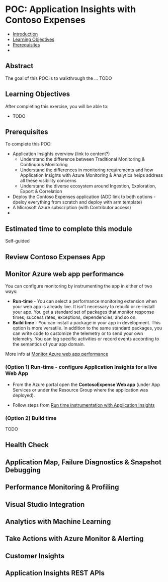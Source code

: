# POC: Application Insights with Contoso Expenses

* [Introduction](#introduction)
* [Learning Objectives](#learning-objectives)
* [Prerequisites](#prerequisites)
* []()

## Abstract
The goal of this POC is to walkthrough the ... TODO

## Learning Objectives
After completing this exercise, you will be able to:
* TODO

## Prerequisites
To complete this POC:
* Application Insights overview (link to content?)
    * Understand the difference between Traditional Monitoring & Continuous Monitoring
    * Understand the differences in monitoring requirements and how Application Insights with Azure Monitoring & Analytics helps address all these visibility concerns
    * Understand the diverse ecosystem around Ingestion, Exploration, Export & Correlation
* Deploy the Contoso Expenses application (ADD link to both options - dpeloy everything from scratch and deploy with arm template)
* A Microsoft Azure subscription (with Contributor access)
* 

## Estimated time to complete this module
Self-guided


## Review Contoso Expenses App


## Monitor Azure web app performance

You can configure monitoring by instrumenting the app in either of two ways:
* **Run-time** - You can select a performance monitoring extension when your web app is already live. It isn't necessary to rebuild or re-install your app. You get a standard set of packages that monitor response times, success rates, exceptions, dependencies, and so on.
* **Build time** - You can install a package in your app in development. This option is more versatile. In addition to the same standard packages, you can write code to customize the telemetry or to send your own telemetry. You can log specific activities or record events according to the semantics of your app domain.

More info at [Monitor Azure web app performance](https://docs.microsoft.com/en-us/azure/application-insights/app-insights-azure-web-apps#run-time-or-build-time)


### (Option 1) Run-time - configure Application Insights for a live Web App

* From the Azure portal open the **ContosoExpense Web app** (under App Services or under the Resource Group where the application was deployed).

* Follow steps from [Run time instrumentation with Application Insights](https://docs.microsoft.com/en-us/azure/application-insights/app-insights-azure-web-apps#run-time-instrumentation-with-application-insights)

### (Option 2) Build time 

TODO



## Health Check
## Application Map, Failure Diagnostics & Snapshot Debugging
## Performance Monitoring & Profiling
## Visual Studio Integration
## Analytics with Machine Learning
## Take Actions with Azure Monitor & Alerting
## Customer Insights
## Application Insights REST APIs
